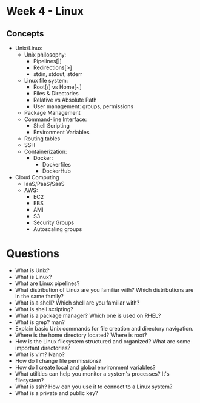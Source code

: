# Week 4 - Linux
## Concepts
- Unix/Linux
    - Unix philosophy: 
        - Pipelines[|]
        - Redirections[>]
        - stdin, stdout, stderr
    - Linux file system: 
        - Root[/] vs Home[~]
        - Files & Directories
        - Relative vs Absolute Path
        - User management: groups, permissions
    - Package Management
    - Command-line Interface:
        - Shell Scripting
        - Environment Variables
    - Routing tables
    - SSH
    - Containerization:
        - Docker:
            - Dockerfiles
            - DockerHub
- Cloud Computing
    - IaaS/PaaS/SaaS
    - AWS:
        - EC2
        - EBS
        - AMI
        - S3
        - Security Groups
        - Autoscaling groups

# Questions
- What is Unix?
- What is Linux?
- What are Linux pipelines?
- What distribution of Linux are you familiar with? Which distributions are in the same family?
- What is a shell? Which shell are you familiar with?
- What is shell scripting?
- What is a package manager? Which one is used on RHEL?
- What is grep? man?
- Explain basic Unix commands for file creation and directory navigation.
- Where is the home directory located? Where is root?
- How is the Linux filesystem structured and organized? What are some important directories?
- What is vim? Nano?
- How do I change file permissions?
- How do I create local and global environment variables?
- What utilities can help you monitor a system's processes? It's filesystem?
- What is ssh? How can you use it to connect to a Linux system?
- What is a private and public key?
